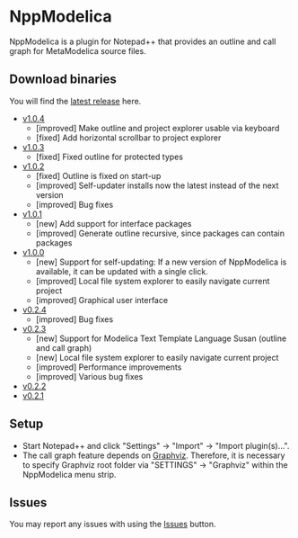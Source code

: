 NppModelica
===========

NppModelica is a plugin for Notepad++ that provides an outline and call graph for MetaModelica source files.

## Download binaries
You will find the [latest release](../../releases/latest) here.

* [v1.0.4](../../releases/tag/v1.0.4)
  * [improved] Make outline and project explorer usable via keyboard
  * [fixed] Add horizontal scrollbar to project explorer
* [v1.0.3](../../releases/tag/v1.0.3)
  * [fixed] Fixed outline for protected types
* [v1.0.2](../../releases/tag/v1.0.2)
  * [fixed] Outline is fixed on start-up
  * [improved] Self-updater installs now the latest instead of the next version
  * [improved] Bug fixes
* [v1.0.1](../../releases/tag/v1.0.1)
  * [new] Add support for interface packages
  * [improved] Generate outline recursive, since packages can contain packages
* [v1.0.0](../../releases/tag/v1.0.0)
  * [new] Support for self-updating: If a new version of NppModelica is available, it can be updated with a single click.
  * [improved] Local file system explorer to easily navigate current project
  * [improved] Graphical user interface
* [v0.2.4](../../releases/tag/v0.2.4)
  * [improved] Bug fixes
* [v0.2.3](../../releases/tag/v0.2.3)
  * [new] Support for Modelica Text Template Language Susan (outline and call graph)
  * [new] Local file system explorer to easily navigate current project
  * [improved] Performance improvements
  * [improved] Various bug fixes
* [v0.2.2](../../releases/tag/v0.2.2)
* [v0.2.1](../../releases/tag/v0.2.1)

## Setup
* Start Notepad++ and click "Settings" -> "Import" -> "Import plugin(s)…".
* The call graph feature depends on [Graphviz](http://graphviz.org/). Therefore, it is necessary to specify Graphviz root folder via "SETTINGS" -> "Graphviz" within the NppModelica menu strip.

## Issues
You may report any issues with using the [Issues](../../issues) button.
